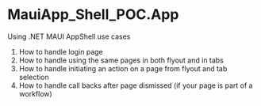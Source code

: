 # MauiApp_Shell_POC.App
Using .NET MAUI AppShell use cases

1. How to handle login page
2. How to handle using the same pages in both flyout and in tabs 
3. How to handle initiating an action on a page from flyout and tab selection
4. How to handle call backs after page dismissed (if your page is part of a workflow)
